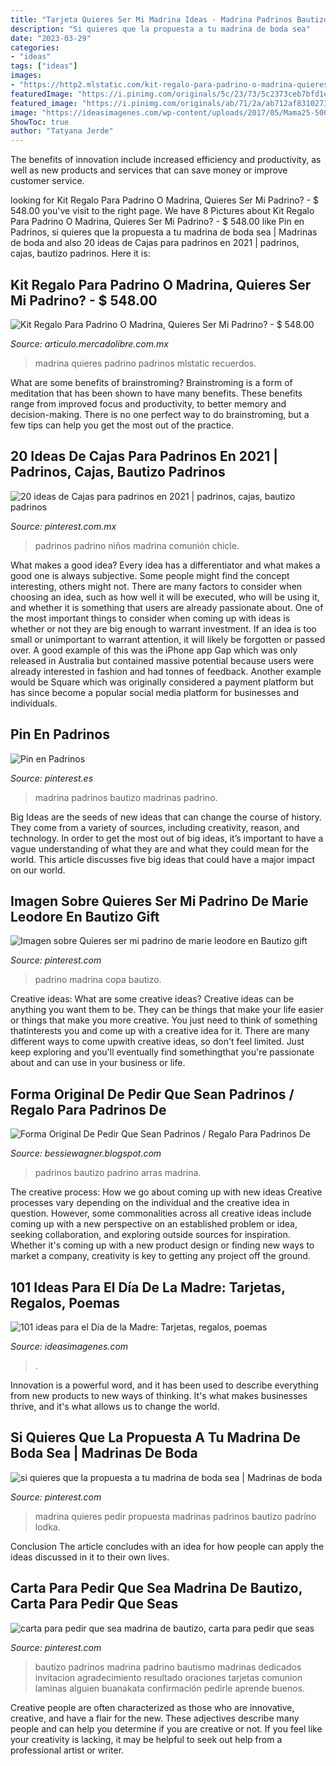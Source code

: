 ```yaml
---
title: "Tarjeta Quieres Ser Mi Madrina Ideas - Madrina Padrinos Bautizo Madrinas Padrino"
description: "Si quieres que la propuesta a tu madrina de boda sea"
date: "2023-03-29"
categories:
- "ideas"
tags: ["ideas"]
images:
- "https://http2.mlstatic.com/kit-regalo-para-padrino-o-madrina-quieres-ser-mi-padrino-D_NQ_NP_932563-MLM26957739887_032018-O.jpg"
featuredImage: "https://i.pinimg.com/originals/5c/23/73/5c2373ceb7bfd1e9ce63e4945c2517b6.jpg"
featured_image: "https://i.pinimg.com/originals/ab/71/2a/ab712af8310273fa17a4d396f6e791be.jpg"
image: "https://ideasimagenes.com/wp-content/uploads/2017/05/Mama25-500x1079.jpg"
ShowToc: true
author: "Tatyana Jerde"
---
```



The benefits of innovation include increased efficiency and productivity, as well as new products and services that can save money or improve customer service.

	

		
looking for Kit Regalo Para Padrino O Madrina, Quieres Ser Mi Padrino? - $ 548.00 you've visit to the right page. We have 8 Pictures about Kit Regalo Para Padrino O Madrina, Quieres Ser Mi Padrino? - $ 548.00 like Pin en Padrinos, si quieres que la propuesta a tu madrina de boda sea | Madrinas de boda and also 20 ideas de Cajas para padrinos en 2021 | padrinos, cajas, bautizo padrinos. Here it is:
		
    
## Kit Regalo Para Padrino O Madrina, Quieres Ser Mi Padrino? - $ 548.00

<img loading=lazy src="https://http2.mlstatic.com/kit-regalo-para-padrino-o-madrina-quieres-ser-mi-padrino-D_NQ_NP_932563-MLM26957739887_032018-O.jpg" onerror="this.onerror=null;this.src='https://tse4.mm.bing.net/th?id=OIP.hgTYTJBLNu-LECTpypMA6gAAAA&amp;pid=15.1';" alt="Kit Regalo Para Padrino O Madrina, Quieres Ser Mi Padrino? - $ 548.00">

_Source: articulo.mercadolibre.com.mx_

>madrina quieres padrino padrinos mlstatic recuerdos. 

	

What are some benefits of brainstroming?
Brainstroming is a form of meditation that has been shown to have many benefits. These benefits range from improved focus and productivity, to better memory and decision-making. There is no one perfect way to do brainstroming, but a few tips can help you get the most out of the practice.

    
## 20 Ideas De Cajas Para Padrinos En 2021 | Padrinos, Cajas, Bautizo Padrinos

<img loading=lazy src="https://i.pinimg.com/474x/5e/e1/b2/5ee1b2203ebb8ced3eff160f55907970.jpg" onerror="this.onerror=null;this.src='https://tse2.mm.bing.net/th?id=OIP.xa4n0uMWsg9gRLoPwTT7wQAAAA&amp;pid=15.1';" alt="20 ideas de Cajas para padrinos en 2021 | padrinos, cajas, bautizo padrinos">

_Source: pinterest.com.mx_

>padrinos padrino niños madrina comunión chicle. 

	

What makes a good idea?
Every idea has a differentiator and what makes a good one is always subjective. Some people might find the concept interesting, others might not. There are many factors to consider when choosing an idea, such as how well it will be executed, who will be using it, and whether it is something that users are already passionate about. 
One of the most important things to consider when coming up with ideas is whether or not they are big enough to warrant investment. If an idea is too small or unimportant to warrant attention, it will likely be forgotten or passed over. A good example of this was the iPhone app Gap which was only released in Australia but contained massive potential because users were already interested in fashion and had tonnes of feedback. Another example would be Square which was originally considered a payment platform but has since become a popular social media platform for businesses and individuals.

    
## Pin En Padrinos

<img loading=lazy src="https://i.pinimg.com/originals/5c/23/73/5c2373ceb7bfd1e9ce63e4945c2517b6.jpg" onerror="this.onerror=null;this.src='https://tse4.mm.bing.net/th?id=OIP.svfdLzEDlhKXf4Yf-dI0gQHaHa&amp;pid=15.1';" alt="Pin en Padrinos">

_Source: pinterest.es_

>madrina padrinos bautizo madrinas padrino. 

	

Big Ideas are the seeds of new ideas that can change the course of history. They come from a variety of sources, including creativity, reason, and technology. In order to get the most out of big ideas, it’s important to have a vague understanding of what they are and what they could mean for the world. This article discusses five big ideas that could have a major impact on our world.

    
## Imagen Sobre Quieres Ser Mi Padrino De Marie Leodore En Bautizo Gift

<img loading=lazy src="https://i.pinimg.com/736x/05/28/5b/05285bb58a7c0e552da091c232852f92.jpg" onerror="this.onerror=null;this.src='https://tse3.mm.bing.net/th?id=OIP._f8oWuPOQhtZQ1ybwSjSKwHaJ4&amp;pid=15.1';" alt="Imagen sobre Quieres ser mi padrino de marie leodore en Bautizo gift">

_Source: pinterest.com_

>padrino madrina copa bautizo. 

	

Creative ideas: What are some creative ideas?
Creative ideas can be anything you want them to be. They can be things that make your life easier or things that make you more creative. You just need to think of something thatinterests you and come up with a creative idea for it. There are many different ways to come upwith creative ideas, so don't feel limited. Just keep exploring and you'll eventually find somethingthat you're passionate about and can use in your business or life.

    
## Forma Original De Pedir Que Sean Padrinos / Regalo Para Padrinos De

<img loading=lazy src="https://cdn0.bodas.com.mx/usr/6/9/0/7/cfb_1359153.jpg" onerror="this.onerror=null;this.src='https://tse4.mm.bing.net/th?id=OIP.7rK0IlOILf-Ho6LxhtJp-AAAAA&amp;pid=15.1';" alt="Forma Original De Pedir Que Sean Padrinos / Regalo Para Padrinos De">

_Source: bessiewagner.blogspot.com_

>padrinos bautizo padrino arras madrina. 

	

The creative process: How we go about coming up with new ideas
Creative processes vary depending on the individual and the creative idea in question. However, some commonalities across all creative ideas include coming up with a new perspective on an established problem or idea, seeking collaboration, and exploring outside sources for inspiration. Whether it's coming up with a new product design or finding new ways to market a company, creativity is key to getting any project off the ground.

    
## 101 Ideas Para El Día De La Madre: Tarjetas, Regalos, Poemas

<img loading=lazy src="https://ideasimagenes.com/wp-content/uploads/2017/05/Mama25-500x1079.jpg" onerror="this.onerror=null;this.src='https://tse1.mm.bing.net/th?id=OIP.mRlWa-p3x3nV4eTZgdS3EQHaP-&amp;pid=15.1';" alt="101 ideas para el Día de la Madre: Tarjetas, regalos, poemas">

_Source: ideasimagenes.com_

>. 

	

Innovation is a powerful word, and it has been used to describe everything from new products to new ways of thinking. It's what makes businesses thrive, and it's what allows us to change the world.

    
## Si Quieres Que La Propuesta A Tu Madrina De Boda Sea | Madrinas De Boda

<img loading=lazy src="https://i.pinimg.com/originals/ab/71/2a/ab712af8310273fa17a4d396f6e791be.jpg" onerror="this.onerror=null;this.src='https://tse2.mm.bing.net/th?id=OIP.TRlL5YFbKX2ZsUCQWgRSQQHaJ4&amp;pid=15.1';" alt="si quieres que la propuesta a tu madrina de boda sea | Madrinas de boda">

_Source: pinterest.com_

>madrina quieres pedir propuesta madrinas padrinos bautizo padrino lodka. 

	

Conclusion
The article concludes with an idea for how people can apply the ideas discussed in it to their own lives.

    
## Carta Para Pedir Que Sea Madrina De Bautizo, Carta Para Pedir Que Seas

<img loading=lazy src="https://i.pinimg.com/736x/61/e5/a2/61e5a22c4af65d1d7580ec54a72e0464.jpg" onerror="this.onerror=null;this.src='https://tse1.mm.bing.net/th?id=OIP.TpXFLEu1AjSP0eCafOV59QHaLB&amp;pid=15.1';" alt="carta para pedir que sea madrina de bautizo, carta para pedir que seas">

_Source: pinterest.com_

>bautizo padrinos madrina padrino bautismo madrinas dedicados invitacion agradecimiento resultado oraciones tarjetas comunion laminas alguien buanakata confirmación pedirle aprende buenos. 

	

Creative people are often characterized as those who are innovative, creative, and have a flair for the new. These adjectives describe many people and can help you determine if you are creative or not. If you feel like your creativity is lacking, it may be helpful to seek out help from a professional artist or writer.

